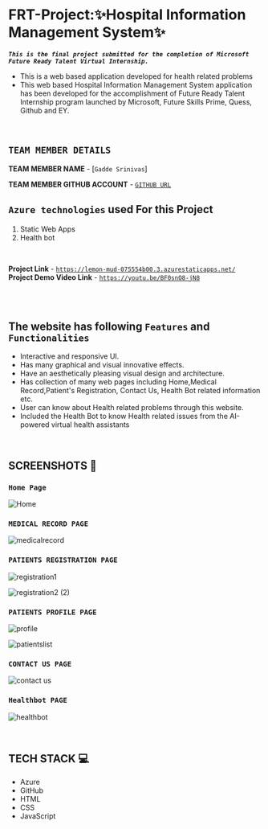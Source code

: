 # **FRT-Project:✨Hospital Information Management System✨**

**_`This is the final project submitted for the completion of Microsoft Future Ready Talent Virtual Internship.`_**

- This is a web based application developed for health  related problems 
- This web based Hospital Information Management System  application has been developed for the accomplishment of Future Ready Talent Internship program launched by Microsoft, Future Skills Prime,
  Quess, Github and EY.
</br>


## **`TEAM MEMBER DETAILS`** 
**TEAM MEMBER NAME** - [`Gadde Srinivas`]

**TEAM MEMBER GITHUB ACCOUNT** - [`GITHUB URL`](https://GITHUB.COM/20a31a05g9/)


## **`Azure technologies`** used For this Project
1. Static Web Apps
2. Health bot
</br>

**Project Link** - [`https://lemon-mud-075554b00.3.azurestaticapps.net/`](https://lemon-mud-075554b00.3.azurestaticapps.net/) </br>
**Project Demo Video Link** - [`https://youtu.be/BF0snO8-jN8`](https://youtu.be/BF0snO8-jN8)

</br></br>

## The website has following **`Features`** and **`Functionalities`** 

- Interactive and responsive UI.
- Has many graphical and visual innovative effects.
- Have an aesthetically pleasing visual design and architecture.
- Has collection of many web pages including Home,Medical Record,Patient's Registration, Contact Us, Health Bot related information etc.
- User can know about Health related problems   through this website.
- Included the Health Bot to know Health related issues from the AI-powered virtual health assistants
</br>

## SCREENSHOTS 📸

### `Home Page`

![Home](https://user-images.githubusercontent.com/87414605/232978285-9a2c0153-6a96-4423-954a-f2c5078e0acf.png)


### `MEDICAL RECORD PAGE`

![medicalrecord](https://user-images.githubusercontent.com/87414605/232978438-7ee6fb2a-da55-4f18-9830-f4259dfb7869.png)


### `PATIENTS REGISTRATION PAGE`

![registration1](https://user-images.githubusercontent.com/87414605/232978715-285cb6ea-9cc5-4ea6-9c56-8567273cfe3b.png)


![registration2 (2)](https://user-images.githubusercontent.com/87414605/232978751-0ea75c3c-bcf2-4878-9099-8a83209e6688.png)


### `PATIENTS PROFILE PAGE`

![profile](https://user-images.githubusercontent.com/87414605/232978949-b50151d8-1469-4993-85a6-3dca22bcffba.png)

![patientslist](https://user-images.githubusercontent.com/87414605/232978963-bc57cd08-9656-4883-8d8d-573d9aec51bb.png)

### `CONTACT US PAGE`


![contact us](https://user-images.githubusercontent.com/87414605/232979023-573f688c-87fd-44cd-b435-bedd6c84043f.png)

### `Healthbot PAGE`

![healthbot](https://user-images.githubusercontent.com/87414605/232979076-f87897ca-aa4f-409e-844b-b77421e2c03d.png)

</br>


## TECH STACK 💻

- Azure 
- GitHub
- HTML
- CSS
- JavaScript
